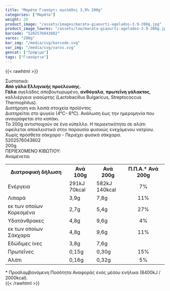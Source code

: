 ```yaml
---
title: "Μαράτα Γιαούρτι αγελάδος 3,9% 200g"
categories: ["Μαράτα"]
weight: 20
product_image: "/assets/images/marata-giaourti-agelados-3.9-200g.jpg"
product_image_lowres: "/assets/low/marata-giaourti-agelados-3.9-200g.jpg"
barcode: "5202576043602"
varos: "200g"
bar_img: "/media/svg/barcode.svg"
var_img: "/media/svg/varos.svg"
gencat: ["Τρόφιμα"]
tags: ["Γιαούρτια"]
---
```

{{< rawhtml >}}

<div class="sload279"><div class="product"><div id="sistatika">Συστατικά:</div><div class="alltext"><b>Από γάλα Ελληνικής προέλευσης.</b><br><b>Γάλα</b> αγελάδος αποβουτυρωμένο, <b>ανθόγαλα</b>, <b>πρωτεΐνη γάλακτος</b>, καλλιέργεια γιαούρτης (Lactobacillus Bulgaricus, Streptococcus Thermophilus).</div><div id="loipa">Διατήρηση και λοιπά στοιχεία προϊόντος</div><div class="alltext">Διατηρείται στο ψυγείο (4°C- 6°C). Ανάλωση έως την ημερομηνία που αναγράφεται στο καπάκι.<br>Τα 200g αντιστοιχούν σε ένα κύπελλο. Η περιεκτικότητα σε αλάτι οφείλεται αποκλειστικά στην παρουσία φυσικώς ενεχόμενου νατρίου. Χωρίς πρόσθετα σάκχαρα - Περιέχει φυσικά σάκχαρα.</div><div id="barcode"><div id="barimage1"></div><span id="bartext">5202576043602</span></div><div id="varos"><div id="varosimage1"></div><span id="varostext">200g</span></div><div id="kivotio">ΠΕΡΙΕΧΟΜΕΝΟ ΚΙΒΩΤΙΟΥ:<br>Αναμένεται</div><div class="tabout"><table id="diatable"><tbody><tr><th>Διατροφική δήλωση</th><th>Ανά 100g</th><th>Ανά 200g</th><th>Π.Π.Α.* Ανά 200g</th></tr><tr><td class="texr2">Ενέργεια</td><td class="texr">291kJ<br>70kcal</td><td class="texr">582kJ<br>140kcal</td><td class="texr" style="text-align:center">7%</td></tr><tr><td class="texr2">Λιπαρά</td><td class="texr">3,9g</td><td class="texr">7,8g</td><td class="texr" style="text-align:center">11%</td></tr><tr><td class="gray">εκ των οποίων Κορεσµένα</td><td class="gray2">2,7g</td><td class="gray2">5,4g</td><td class="gray2" style="text-align:center">27%</td></tr><tr><td class="texr2">Yδατάνθρακες</td><td class="texr">4,8g</td><td class="texr">9,6g</td><td class="texr" style="text-align:center">4%</td></tr><tr><td class="gray">εκ των οποίων Σάκχαρα</td><td class="gray2">4,8g</td><td class="gray2">9,6g</td><td class="gray2" style="text-align:center">11%</td></tr><tr><td class="texr2">Eδώδιμες ίνες</td><td class="texr">3,8g</td><td class="texr">7,6g</td><td class="texr" style="text-align:center"></td></tr><tr><td class="texr2">Πρωτεΐνες</td><td class="texr">0,15g</td><td class="texr">0,30g</td><td class="texr" style="text-align:center">15%</td></tr><tr><td class="texr2">Αλάτι</td><td class="texr">0,16g</td><td class="texr">0,32g</td><td class="texr" style="text-align:center">5%</td></tr></tbody></table></div><div class="alltext">* Προσλαμβανόμενη Ποσότητα Αναφοράς ενός μέσου ενήλικα (8400kJ / 2000kcal).</div><div class="pimg"></div></div></div>
{{< /rawhtml >}}


